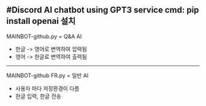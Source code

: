 #Discord AI chatbot using GPT3 service
cmd: pip install openai 설치
------------------
MAINBOT-github.py = Q&A AI
 - 한글 -> 영어로 변역하여 압력됨
 - 영어 -> 한글로 변역하여 출력됨
------------------
MAINBOT-github FR.py = 일반 AI
 - 사용자 마다 저장환경이 다름
 - 한글 입력, 한글 전송
